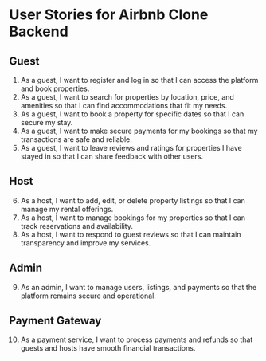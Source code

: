 # User Stories for Airbnb Clone Backend

## Guest
1. As a guest, I want to register and log in so that I can access the platform and book properties.  
2. As a guest, I want to search for properties by location, price, and amenities so that I can find accommodations that fit my needs.  
3. As a guest, I want to book a property for specific dates so that I can secure my stay.  
4. As a guest, I want to make secure payments for my bookings so that my transactions are safe and reliable.  
5. As a guest, I want to leave reviews and ratings for properties I have stayed in so that I can share feedback with other users.  

## Host
6. As a host, I want to add, edit, or delete property listings so that I can manage my rental offerings.  
7. As a host, I want to manage bookings for my properties so that I can track reservations and availability.  
8. As a host, I want to respond to guest reviews so that I can maintain transparency and improve my services.  

## Admin
9. As an admin, I want to manage users, listings, and payments so that the platform remains secure and operational.  

## Payment Gateway
10. As a payment service, I want to process payments and refunds so that guests and hosts have smooth financial transactions.  
